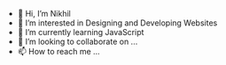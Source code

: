 - 👋 Hi, I’m Nikhil
- 👀 I’m interested in Designing and Developing Websites
- 🌱 I’m currently learning JavaScript
- 💞️ I’m looking to collaborate on ...
- 📫 How to reach me ...

<!---
coolnick01/coolnick01 is a ✨ special ✨ repository because its `README.md` (this file) appears on your GitHub profile.
You can click the Preview link to take a look at your changes.
--->
